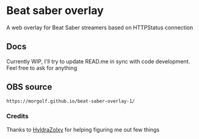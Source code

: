 # Beat saber overlay

A web overlay for Beat Saber streamers based on HTTPStatus connection

## Docs

Currently WIP, I'll try to update READ.me in sync with code development. Feel free to ask for anything

## OBS source

```
https://morgolf.github.io/beat-saber-overlay-1/
```

### Credits

Thanks to [HyldraZolxy](https://github.com/HyldraZolxy) for helping figuring me out few things
